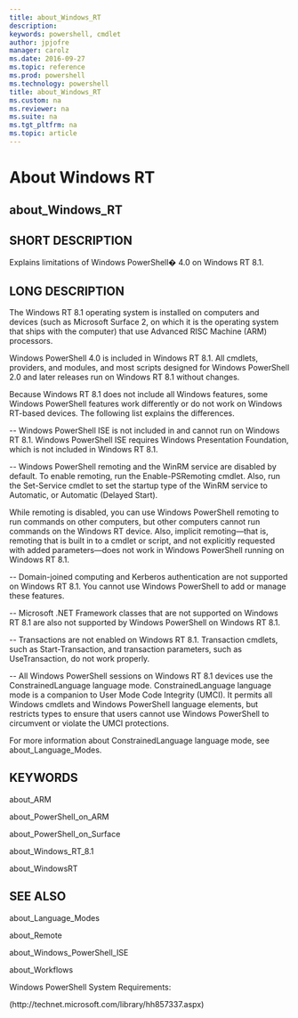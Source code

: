 ```yaml
---
title: about_Windows_RT
description: 
keywords: powershell, cmdlet
author: jpjofre
manager: carolz
ms.date: 2016-09-27
ms.topic: reference
ms.prod: powershell
ms.technology: powershell
title: about_Windows_RT
ms.custom: na
ms.reviewer: na
ms.suite: na
ms.tgt_pltfrm: na
ms.topic: article
---
```

# About Windows RT
## about_Windows_RT


## SHORT DESCRIPTION
Explains limitations of  Windows PowerShell� 4.0 on Windows RT 8.1.


## LONG DESCRIPTION
The Windows RT 8.1 operating system is installed on computers and devices (such as Microsoft Surface 2, on which it is the operating system that ships with the computer) that use Advanced RISC Machine (ARM) processors.

Windows PowerShell 4.0 is included in Windows RT 8.1. All cmdlets, providers, and modules, and most scripts designed for  Windows PowerShell 2.0 and later releases run on Windows RT 8.1 without changes.

Because Windows RT 8.1 does not include all Windows features, some  Windows PowerShell features work differently or do not work on Windows RT-based devices. The following list explains the differences.

--  Windows PowerShell ISE is not included in and cannot run on Windows RT 8.1.  Windows PowerShell ISE requires Windows Presentation Foundation, which is not included in Windows RT 8.1.

--  Windows PowerShell remoting and the WinRM service are disabled by default. To enable remoting, run the Enable-PSRemoting cmdlet. Also, run the Set-Service cmdlet to set the startup type of the WinRM service to Automatic, or Automatic (Delayed Start).

While remoting is disabled, you can use  Windows PowerShell remoting to run commands on other computers, but other computers cannot run commands on the Windows RT device. Also, implicit remoting—that is, remoting that is built in to a cmdlet or script, and not explicitly requested with added parameters—does not work in  Windows PowerShell running on Windows RT 8.1.

-- Domain-joined computing and Kerberos authentication are not supported on Windows RT 8.1. You cannot use  Windows PowerShell to add or manage these features.

-- Microsoft .NET Framework classes that are not supported on Windows RT 8.1 are also not supported by  Windows PowerShell on Windows RT 8.1.

-- Transactions are not enabled on Windows RT 8.1. Transaction cmdlets, such as Start-Transaction, and transaction parameters, such as UseTransaction, do not work properly.

-- All  Windows PowerShell sessions on Windows RT 8.1 devices use the ConstrainedLanguage language mode. ConstrainedLanguage language mode is a companion to User Mode Code Integrity (UMCI). It permits all Windows cmdlets and  Windows PowerShell language elements, but restricts types to ensure that users cannot use  Windows PowerShell to circumvent or violate the UMCI protections.

For more information about ConstrainedLanguage language mode, see about_Language_Modes.


## KEYWORDS
about_ARM

about_PowerShell_on_ARM

about_PowerShell_on_Surface

about_Windows_RT_8.1

about_WindowsRT


## SEE ALSO
about_Language_Modes

about_Remote

about_Windows_PowerShell_ISE

about_Workflows

Windows PowerShell System Requirements:

(http:\/\/technet.microsoft.com\/library\/hh857337.aspx)

